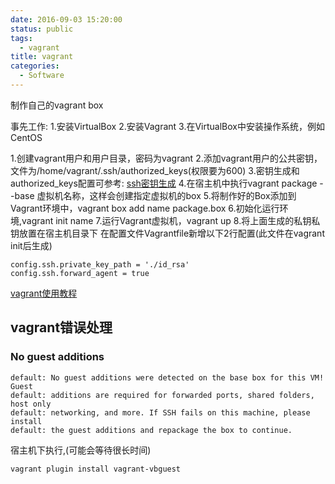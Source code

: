 ```yaml
---
date: 2016-09-03 15:20:00
status: public
tags:
  - vagrant
title: vagrant
categories:
  - Software
---
```


制作自己的vagrant box

事先工作:
1.安装VirtualBox
2.安装Vagrant
3.在VirtualBox中安装操作系统，例如 CentOS

1.创建vagrant用户和用户目录，密码为vagrant
2.添加vagrant用户的公共密钥，文件为/home/vagrant/.ssh/authorized_keys(权限要为600)
3.密钥生成和authorized_keys配置可参考:  [ssh密钥生成](http://blog.jbface.com/post/linux/sshmi-yao)
4.在宿主机中执行vagrant package --base 虚拟机名称，这样会创建指定虚拟机的box
5.将制作好的Box添加到Vagrant环境中，vagrant box add name package.box
6.初始化运行环境,vagrant init name
7.运行Vagrant虚拟机，vagrant up
8.将上面生成的私钥私钥放置在宿主机目录下
在配置文件Vagrantfile新增以下2行配置(此文件在vagrant init后生成)

    config.ssh.private_key_path = './id_rsa'
    config.ssh.forward_agent = true

[vagrant使用教程](https://github.com/astaxie/Go-in-Action/blob/master/ebook/zh/01.3.md)

## vagrant错误处理
### No guest additions
    default: No guest additions were detected on the base box for this VM! Guest
    default: additions are required for forwarded ports, shared folders, host only
    default: networking, and more. If SSH fails on this machine, please install
    default: the guest additions and repackage the box to continue.
宿主机下执行,(可能会等待很长时间)

    vagrant plugin install vagrant-vbguest
